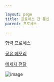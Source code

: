 ```yaml
---

layout: page
title: 프로세스 간 통신
parent: 프로세스

---
```


[협력 프로세스](협력-프로세스.md)

[공유 메모리](공유-메모리.md)

[메세지 전달](메세지-전달.md)

![image](https://user-images.githubusercontent.com/116250393/211209088-5c7e51e5-2ad8-4486-828e-b8e808734345.png)
